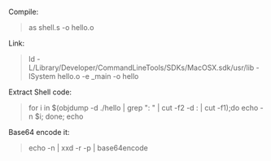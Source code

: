 <!--
 Copyright (c) 2021 Patrick Amrein <amrein@ubique.ch>
 
 This software is released under the MIT License.
 https://opensource.org/licenses/MIT
-->

 Compile: 
> as shell.s -o hello.o

Link: 
> ld -L/Library/Developer/CommandLineTools/SDKs/MacOSX.sdk/usr/lib -lSystem hello.o -e _main -o hello  

Extract Shell code:
> for i in $(objdump -d ./hello | grep ": " | cut -f2 -d : | cut -f1);do echo -n $i; done; echo

Base64 encode it:
> echo -n <shellcode> | xxd -r -p | base64encode 